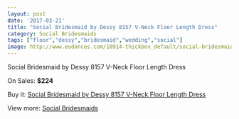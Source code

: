 ```yaml
---
layout: post
date: '2017-03-21'
title: "Social Bridesmaid by Dessy 8157 V-Neck Floor Length Dress"
category: Social Bridesmaids
tags: ["floor","dessy","bridesmaid","wedding","social"]
image: http://www.eudances.com/10914-thickbox_default/social-bridesmaid-by-dessy-8157-v-neck-floor-length-dress.jpg
---
```

Social Bridesmaid by Dessy 8157 V-Neck Floor Length Dress

On Sales: **$224**
<a href="https://www.eudances.com/en/social-bridesmaids/3487-social-bridesmaid-by-dessy-8157-v-neck-floor-length-dress.html"><amp-img layout="responsive" width="600" height="600" src="//www.eudances.com/10914-thickbox_default/social-bridesmaid-by-dessy-8157-v-neck-floor-length-dress.jpg" alt="Social Bridesmaid by Dessy 8157 V-Neck Floor Length Dress 0" /></a>
<a href="https://www.eudances.com/en/social-bridesmaids/3487-social-bridesmaid-by-dessy-8157-v-neck-floor-length-dress.html"><amp-img layout="responsive" width="600" height="600" src="//www.eudances.com/10917-thickbox_default/social-bridesmaid-by-dessy-8157-v-neck-floor-length-dress.jpg" alt="Social Bridesmaid by Dessy 8157 V-Neck Floor Length Dress 1" /></a>
<a href="https://www.eudances.com/en/social-bridesmaids/3487-social-bridesmaid-by-dessy-8157-v-neck-floor-length-dress.html"><amp-img layout="responsive" width="600" height="600" src="//www.eudances.com/10916-thickbox_default/social-bridesmaid-by-dessy-8157-v-neck-floor-length-dress.jpg" alt="Social Bridesmaid by Dessy 8157 V-Neck Floor Length Dress 2" /></a>
<a href="https://www.eudances.com/en/social-bridesmaids/3487-social-bridesmaid-by-dessy-8157-v-neck-floor-length-dress.html"><amp-img layout="responsive" width="600" height="600" src="//www.eudances.com/10915-thickbox_default/social-bridesmaid-by-dessy-8157-v-neck-floor-length-dress.jpg" alt="Social Bridesmaid by Dessy 8157 V-Neck Floor Length Dress 3" /></a>

Buy it: [Social Bridesmaid by Dessy 8157 V-Neck Floor Length Dress](https://www.eudances.com/en/social-bridesmaids/3487-social-bridesmaid-by-dessy-8157-v-neck-floor-length-dress.html "Social Bridesmaid by Dessy 8157 V-Neck Floor Length Dress")

View more: [Social Bridesmaids](https://www.eudances.com/en/66-Social-Bridesmaids "Social Bridesmaids")